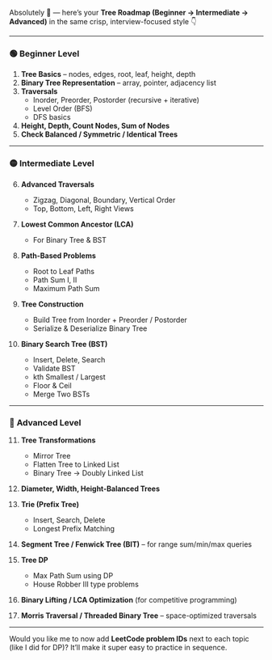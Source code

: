 Absolutely 🌳 — here’s your **Tree Roadmap (Beginner → Intermediate → Advanced)** in the same crisp, interview-focused
style 👇

---

### 🟢 **Beginner Level**

1. **Tree Basics** – nodes, edges, root, leaf, height, depth
2. **Binary Tree Representation** – array, pointer, adjacency list
3. **Traversals**
    * Inorder, Preorder, Postorder (recursive + iterative)
    * Level Order (BFS)
    * DFS basics
4. **Height, Depth, Count Nodes, Sum of Nodes**
5. **Check Balanced / Symmetric / Identical Trees**

---

### 🟡 **Intermediate Level**

6. **Advanced Traversals**

    * Zigzag, Diagonal, Boundary, Vertical Order
    * Top, Bottom, Left, Right Views
7. **Lowest Common Ancestor (LCA)**

    * For Binary Tree & BST
8. **Path-Based Problems**

    * Root to Leaf Paths
    * Path Sum I, II
    * Maximum Path Sum
9. **Tree Construction**

    * Build Tree from Inorder + Preorder / Postorder
    * Serialize & Deserialize Binary Tree
10. **Binary Search Tree (BST)**

    * Insert, Delete, Search
    * Validate BST
    * kth Smallest / Largest
    * Floor & Ceil
    * Merge Two BSTs

---

### 🔵 **Advanced Level**

11. **Tree Transformations**

    * Mirror Tree
    * Flatten Tree to Linked List
    * Binary Tree → Doubly Linked List
12. **Diameter, Width, Height-Balanced Trees**
13. **Trie (Prefix Tree)**

    * Insert, Search, Delete
    * Longest Prefix Matching
14. **Segment Tree / Fenwick Tree (BIT)** – for range sum/min/max queries
15. **Tree DP**

    * Max Path Sum using DP
    * House Robber III type problems
16. **Binary Lifting / LCA Optimization** (for competitive programming)
17. **Morris Traversal / Threaded Binary Tree** – space-optimized traversals

---

Would you like me to now add **LeetCode problem IDs** next to each topic (like I did for DP)? It’ll make it super easy
to practice in sequence.
